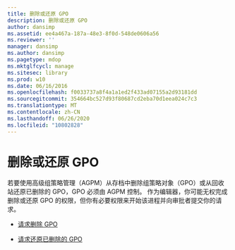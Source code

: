 ```yaml
---
title: 删除或还原 GPO
description: 删除或还原 GPO
author: dansimp
ms.assetid: ee4a467a-187a-48e3-8f0d-548de0606a56
ms.reviewer: ''
manager: dansimp
ms.author: dansimp
ms.pagetype: mdop
ms.mktglfcycl: manage
ms.sitesec: library
ms.prod: w10
ms.date: 06/16/2016
ms.openlocfilehash: f0033737a8f4a1a1ed2f433ad07155a2d93181dd
ms.sourcegitcommit: 354664bc527d93f80687cd2eba70d1eea024c7c3
ms.translationtype: MT
ms.contentlocale: zh-CN
ms.lasthandoff: 06/26/2020
ms.locfileid: "10802828"
---
```

# 删除或还原 GPO


若要使用高级组策略管理（AGPM）从存档中删除组策略对象（GPO）或从回收站还原已删除的 GPO，GPO 必须由 AGPM 控制。 作为编辑器，你可能无权完成删除或还原 GPO 的权限，但你有必要权限来开始该进程并向审批者提交你的请求。

-   [请求删除 GPO](request-deletion-of-a-gpo-agpm30ops.md)

-   [请求还原已删除的 GPO](request-restoration-of-a-deleted-gpo-agpm30ops.md)

 

 





